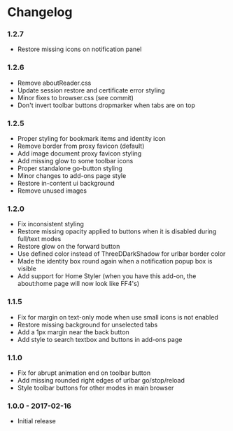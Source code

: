 # Changelog

### 1.2.7
- Restore missing icons on notification panel

### 1.2.6
- Remove aboutReader.css
- Update session restore and certificate error styling
- Minor fixes to browser.css (see commit)
- Don't invert toolbar buttons dropmarker when tabs are on top

### 1.2.5
- Proper styling for bookmark items and identity icon
- Remove border from proxy favicon (default)
- Add image document proxy favicon styling
- Add missing glow to some toolbar icons
- Proper standalone go-button styling
- Minor changes to add-ons page style
- Restore in-content ui background
- Remove unused images
	
### 1.2.0
- Fix inconsistent styling
- Restore missing opacity applied to buttons when it is disabled during full/text modes
- Restore glow on the forward button
- Use defined color instead of ThreeDDarkShadow for urlbar border color
- Made the identity box round again when a notification popup box is visible
- Add support for Home Styler (when you have this add-on, the about:home page will now look like FF4's)

### 1.1.5
- Fix for margin on text-only mode when use small icons is not enabled
- Restore missing background for unselected tabs
- Add a 1px margin near the back button
- Add style to search textbox and buttons in add-ons page

### 1.1.0
- Fix for abrupt animation end on toolbar button
- Add missing rounded right edges of urlbar go/stop/reload
- Style toolbar buttons for other modes in main browser

### 1.0.0 - 2017-02-16
- Initial release